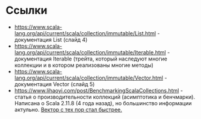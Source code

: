 # Ссылки
* https://www.scala-lang.org/api/current/scala/collection/immutable/List.html - документация List (слайд 4)
* https://www.scala-lang.org/api/current/scala/collection/immutable/Iterable.html - 
документация Iterable (трейта, который наследуют многие коллекции и в котором реализованы многие методы)
* https://www.scala-lang.org/api/current/scala/collection/immutable/Vector.html - документация Vector (слайд 5)
* https://www.lihaoyi.com/post/BenchmarkingScalaCollections.html - статья о производительности коллекций (асимптотика и бенчмарки). 
Написана о Scala 2.11.8 (4 года назад), но большинство информации актульно. 
[Вектор с тех пор стал быстрее.](https://github.com/scala/scala/pull/8534)
